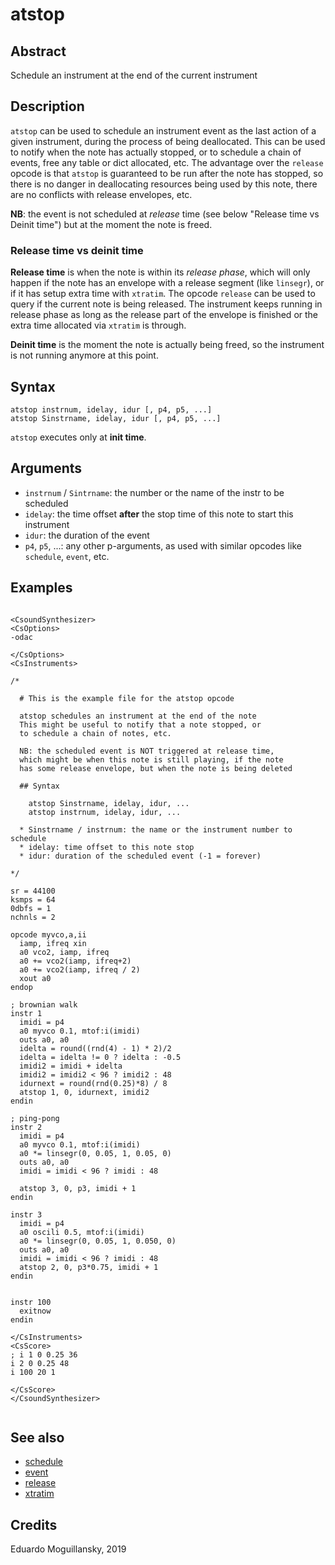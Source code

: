 # atstop

## Abstract

Schedule an instrument at the end of the current instrument

## Description


`atstop` can be used to schedule an instrument event as the last action
of a given instrument, during the process of being deallocated. This can
be used to notify when the note has actually stopped, or to schedule a 
chain of events, free any table or dict allocated, etc. The advantage
over the `release` opcode is that `atstop` is guaranteed to be run 
after the note has stopped, so there is no danger in deallocating resources
being used by this note, there are no conflicts with release envelopes, etc.

**NB**: the event is not scheduled at *release* time (see below "Release time vs Deinit time")
but at the moment the note is freed.

### Release time vs deinit time

**Release time** is when the note is within its *release phase*, which will only happen 
if the note has an envelope with a release segment (like `linsegr`), or if it has 
setup extra time with `xtratim`. The opcode `release` can be used to query if the 
current note is being released. The instrument keeps running in release phase as 
long as the release part of the envelope is finished or the extra time allocated
via `xtratim` is through. 

**Deinit time** is the moment the note is actually being freed, so the instrument is
not running anymore at this point.  

## Syntax

    atstop instrnum, idelay, idur [, p4, p5, ...]
    atstop Sinstrname, idelay, idur [, p4, p5, ...]
          

`atstop` executes only at **init time**. 
    
## Arguments

* `instrnum` / `Sintrname`: the number or the name of the instr to be scheduled
* `idelay`: the time offset **after** the stop time of this note to start this instrument
* `idur`: the duration of the event
* `p4`, `p5`, ...: any other p-arguments, as used with similar opcodes like `schedule`, `event`, etc.

## Examples

```csound 

<CsoundSynthesizer>
<CsOptions>
-odac

</CsOptions>
<CsInstruments>

/*

  # This is the example file for the atstop opcode

  atstop schedules an instrument at the end of the note
  This might be useful to notify that a note stopped, or
  to schedule a chain of notes, etc.

  NB: the scheduled event is NOT triggered at release time,
  which might be when this note is still playing, if the note
  has some release envelope, but when the note is being deleted

  ## Syntax

    atstop Sinstrname, idelay, idur, ...
    atstop instrnum, idelay, idur, ...

  * Sinstrname / instrnum: the name or the instrument number to schedule
  * idelay: time offset to this note stop
  * idur: duration of the scheduled event (-1 = forever)

*/

sr = 44100
ksmps = 64
0dbfs = 1
nchnls = 2

opcode myvco,a,ii
  iamp, ifreq xin
  a0 vco2, iamp, ifreq
  a0 += vco2(iamp, ifreq+2)
  a0 += vco2(iamp, ifreq / 2)
  xout a0
endop

; brownian walk
instr 1
  imidi = p4
  a0 myvco 0.1, mtof:i(imidi)
  outs a0, a0
  idelta = round((rnd(4) - 1) * 2)/2
  idelta = idelta != 0 ? idelta : -0.5
  imidi2 = imidi + idelta
  imidi2 = imidi2 < 96 ? imidi2 : 48
  idurnext = round(rnd(0.25)*8) / 8
  atstop 1, 0, idurnext, imidi2
endin

; ping-pong
instr 2
  imidi = p4
  a0 myvco 0.1, mtof:i(imidi)
  a0 *= linsegr(0, 0.05, 1, 0.05, 0)
  outs a0, a0
  imidi = imidi < 96 ? imidi : 48
  
  atstop 3, 0, p3, imidi + 1
endin

instr 3
  imidi = p4
  a0 oscili 0.5, mtof:i(imidi)
  a0 *= linsegr(0, 0.05, 1, 0.050, 0)
  outs a0, a0
  imidi = imidi < 96 ? imidi : 48
  atstop 2, 0, p3*0.75, imidi + 1
endin


instr 100
  exitnow
endin

</CsInstruments>
<CsScore>
; i 1 0 0.25 36
i 2 0 0.25 48
i 100 20 1

</CsScore>
</CsoundSynthesizer>


```


## See also

* [schedule](http://www.csounds.com/manual/html/schedule.html)
* [event](http://www.csounds.com/manual/html/event.html)
* [release](http://www.csounds.com/manual/html/release.html)
* [xtratim](http://www.csounds.com/manual/html/xtratim.html)

## Credits

Eduardo Moguillansky, 2019